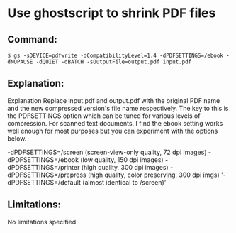 # Use ghostscript to shrink PDF files

## Command:
```
$ gs -sDEVICE=pdfwrite -dCompatibilityLevel=1.4 -dPDFSETTINGS=/ebook -dNOPAUSE -dQUIET -dBATCH -sOutputFile=output.pdf input.pdf
```

## Explanation:
Explanation
Replace input.pdf and output.pdf with the original PDF name and the new compressed version's file name respectively.  The key to this is the PDFSETTINGS option which can be tuned for various levels of compression.  For scanned text documents, I find the ebook setting works well enough for most purposes but you can experiment with the options below.

-dPDFSETTINGS=/screen (screen-view-only quality, 72 dpi images)
-dPDFSETTINGS=/ebook (low quality, 150 dpi images)
-dPDFSETTINGS=/printer (high quality, 300 dpi images)
-dPDFSETTINGS=/prepress (high quality, color preserving, 300 dpi imgs)
'-dPDFSETTINGS=/default (almost identical to /screen)'

## Limitations:
No limitations specified

